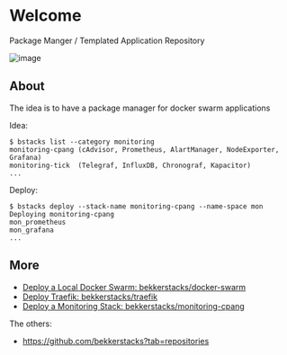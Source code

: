 # Welcome
Package Manger / Templated Application Repository

![image](https://user-images.githubusercontent.com/50801771/64287218-67b0e600-cf5f-11e9-8fe7-f36cb8e71f6f.png)

## About

The idea is to have a package manager for docker swarm applications

Idea:

```
$ bstacks list --category monitoring
monitoring-cpang (cAdvisor, Prometheus, AlartManager, NodeExporter, Grafana)
monitoring-tick  (Telegraf, InfluxDB, Chronograf, Kapacitor)
...
```

Deploy:

```
$ bstacks deploy --stack-name monitoring-cpang --name-space mon
Deploying monitoring-cpang
mon_prometheus
mon_grafana
...
```

## More

- [Deploy a Local Docker Swarm: bekkerstacks/docker-swarm](https://github.com/bekkerstacks/docker-swarm)
- [Deploy Traefik: bekkerstacks/traefik](https://github.com/bekkerstacks/traefik)
- [Deploy a Monitoring Stack: bekkerstacks/monitoring-cpang](https://github.com/bekkerstacks/monitoring-cpang)

The others:
- https://github.com/bekkerstacks?tab=repositories
